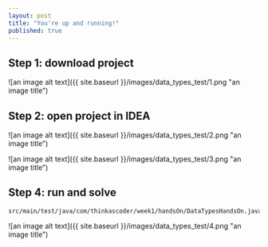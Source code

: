 ```yaml
---
layout: post
title: "You're up and running!"
published: true
---
```



## Step 1: download project

![an image alt text]({{ site.baseurl }}/images/data_types_test/1.png "an image title")

## Step 2: open project in IDEA
![an image alt text]({{ site.baseurl }}/images/data_types_test/2.png "an image title")

![an image alt text]({{ site.baseurl }}/images/data_types_test/3.png "an image title")

## Step 4: run and solve 
```
src/main/test/java/com/thinkascoder/week1/handsOn/DataTypesHandsOn.java
```

![an image alt text]({{ site.baseurl }}/images/data_types_test/4.png "an image title")
